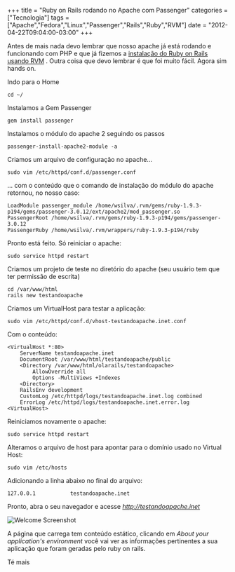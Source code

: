 +++
title = "Ruby on Rails rodando no Apache com Passenger"
categories = ["Tecnologia"]
tags = ["Apache","Fedora","Linux","Passenger","Rails","Ruby","RVM"]
date = "2012-04-22T09:04:00-03:00"
+++

Antes de mais nada devo lembrar que nosso apache já está rodando e
funcionando com PHP e que já fizemos a [instalação do Ruby on Rails usando RVM](/2012/04/instalacao-do-ruby-on-rails-no-fedora-16-usando-rvm) .
Outra coisa que devo lembrar é que foi muito fácil.
Agora sim hands on.

<!--continua-->

Indo para o Home

    cd ~/

Instalamos a Gem Passenger

    gem install passenger

Instalamos o módulo do apache 2 seguindo os passos

    passenger-install-apache2-module -a

Criamos um arquivo de configuração no apache...

    sudo vim /etc/httpd/conf.d/passenger.conf

... com o conteúdo que o comando de instalação do módulo do apache retornou,
no nosso caso:

    LoadModule passenger_module /home/wsilva/.rvm/gems/ruby-1.9.3-p194/gems/passenger-3.0.12/ext/apache2/mod_passenger.so
    PassengerRoot /home/wsilva/.rvm/gems/ruby-1.9.3-p194/gems/passenger-3.0.12
    PassengerRuby /home/wsilva/.rvm/wrappers/ruby-1.9.3-p194/ruby

Pronto está feito. Só reiniciar o apache:

    sudo service httpd restart

Criamos um projeto de teste no diretório do apache (seu usuário tem que
ter permissão de escrita)

    cd /var/www/html
    rails new testandoapache

Criamos um VirtualHost para testar a aplicação:

    sudo vim /etc/httpd/conf.d/vhost-testandoapache.inet.conf

Com o conteúdo:

    <VirtualHost *:80>
        ServerName testandoapache.inet
        DocumentRoot /var/www/html/testandoapache/public
        <Directory /var/www/html/olarails/testandoapache>
            AllowOverride all
            Options -MultiViews +Indexes
        <Directory>
        RailsEnv development
        CustomLog /etc/httpd/logs/testandoapache.inet.log combined
        ErrorLog /etc/httpd/logs/testandoapache.inet.error.log
    <VirtualHost>

Reiniciamos novamente o apache:

    sudo service httpd restart

Alteramos o arquivo de host para apontar para o domínio usado no Virtual Host:

    sudo vim /etc/hosts

Adicionando a linha abaixo no final do arquivo:

    127.0.0.1           testandoapache.inet

Pronto, abra o seu navegador e acesse *http://testandoapache.inet*

<img class="img-responsive img-thumbnail" title="Welcome Screenshot" src='/assets/images/ror_welcome_aboard.png' />

A página que carrega tem conteúdo estático, clicando em
*About your application's environment* você vai ver as informações
pertinentes a sua aplicação que foram geradas pelo ruby on rails.

Té mais
